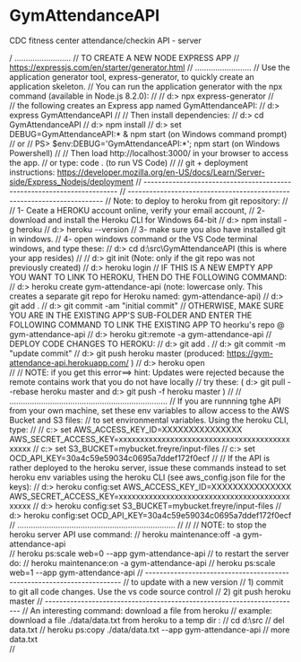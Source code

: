 # GymAttendanceAPI
CDC fitness center attendance/checkin API - server

/ .........................
// TO CREATE A NEW NODE EXPRESS APP
// https://expressjs.com/en/starter/generator.html
// .........................
// Use the application generator tool, express-generator, to quickly create an application skeleton.
// You can run the application generator with the npx command (available in Node.js 8.2.0):
//
//  d:> npx express-generator
//  
// the following creates an Express app named GymAttendanceAPI:
//  d:> express GymAttendanceAPI
//
// Then install dependencies:
//  d:> cd GymAttendanceAPI
//  d:> npm install
//  d:> set DEBUG=GymAttendanceAPI:* & npm start  (on Windows command prompt)
// or
//  PS> $env:DEBUG='GymAttendanceAPI:*'; npm start    (on Windows Powershell)
//
//  Then load http://localhost:3000/ in your browser to access the app.
//  or type:  code .   (to run VS Code)
//
// git + deployment instructions: https://developer.mozilla.org/en-US/docs/Learn/Server-side/Express_Nodejs/deployment
// -----------------------------------------------------------------------
// -----------------------------------------------------------------------
//  Note:  to deploy to heroku from git repository:
//
//  1- Ceate a HEROKU account online, verify your email account, 
//  2- download and install the Heroku CLI for Windows 64-bit 
//       d:> npm install -g heroku
//       d:> heroku --version
//  3- make sure you also have installed git in windows.
//  4- open windows command or the VS Code terminal windows, and type these:
//  d:> cd d:\src\GymAttendanceAPI  (this is where your app resides)
//
//  d:> git init (Note: only if the git repo was not previously created)
//  d:> heroku login 
// IF THIS IS A NEW EMPTY APP YOU WANT TO LINK TO HEROKU, THEN DO THE FOLLOWING COMMAND:
//       d:> heroku create gym-attendance-api   (note: lowercase only. This creates a separate git repo for Heroku named: gym-attendance-api)
//       d:> git add .
//       d:> git commit -am "initial commit"
// OTHERWISE, MAKE SURE YOU ARE IN THE EXISTING APP'S SUB-FOLDER AND ENTER THE FOLLOWING COMMAND TO LINK THE EXISTING APP TO heorku's repo @ gym-attendance-api
//    d:> heroku git:remote -a gym-attendance-api
// DEPLOY CODE CHANGES TO HEROKU:
//  d:> git add .
//  d:> git commit -m "update commit"
//  d:> git push heroku master     (produced: https://gym-attendance-api.herokuapp.com/ )
//  d:> heroku open  
//
// NOTE: if you get this error==>  hint: Updates were rejected because the remote contains work that you do not have locally
//       try these: ( d:> git pull --rebase heroku master   and   d:> git push -f heroku master ) 
//
// ......................................................................
// If you are runnning tghe API from your own machine, set these env variables to allow access to the AWS Bucket and S3 files:
// to set environmental variables.  Using the heroku CLI, type:
//
//  c:> set AWS_ACCESS_KEY_ID=XXXXXXXXXXXXXXX AWS_SECRET_ACCESS_KEY=xxxxxxxxxxxxxxxxxxxxxxxxxxxxxxxxxxxxxxxxxxxxx
//  c:> set S3_BUCKET=mybucket.freyre/input-files
//  c:> set OCD_API_KEY=30a4c59e59034c0695a7ddef172f0ecf
//
// If the API is rather deployed to the heroku server, issue these commands instead to set heroku env variables using the heroku CLI (see aws_config.json file for the keys):
//  d:> heroku config:set AWS_ACCESS_KEY_ID=XXXXXXXXXXXXXXX AWS_SECRET_ACCESS_KEY=xxxxxxxxxxxxxxxxxxxxxxxxxxxxxxxxxxxxxxxxxxxxx
//  d:> heroku config:set S3_BUCKET=mybucket.freyre/input-files
//  d:> heroku config:set OCD_API_KEY=30a4c59e59034c0695a7ddef172f0ecf
// ......................................................................
//
//
//  NOTE: to stop the heroku server API use command:
//   heroku maintenance:off -a gym-attendance-api       
//   heroku ps:scale web=0 --app gym-attendance-api 
//  to restart the server do:
//   heroku maintenance:on -a gym-attendance-api 
//   heroku ps:scale web=1 --app gym-attendance-api 
// -----------------------------------------------------------------------
//  to update with a new version 
//    1) commit to git all code changes.  Use the vs code source control
//    2) git push heroku master 
// -----------------------------------------------------------------------
//  An interesting command: download a file from heroku 
//    example: download a file ./data/data.txt from heroku to a temp dir :
//    cd d:\src
//    del data.txt
//    heroku ps:copy ./data/data.txt --app gym-attendance-api
//    more data.txt  
//


